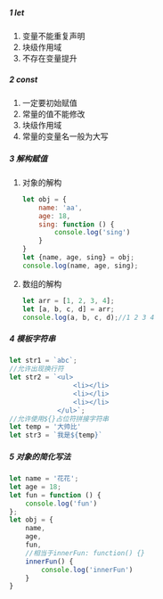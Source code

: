 ##### 1 let

1. 变量不能重复声明
2. 块级作用域
3. 不存在变量提升

##### 2 const

1. 一定要初始赋值
2. 常量的值不能修改
3. 块级作用域
4. 常量的变量名一般为大写

##### 3 解构赋值

1. 对象的解构

    ```js
    let obj = {
        name: 'aa',
        age: 18,
        sing: function () {
            console.log('sing')
        }
    }
    let {name, age, sing} = obj;
    console.log(name, age, sing);
    ```

2. 数组的解构

    ```js
    let arr = [1, 2, 3, 4];
    let [a, b, c, d] = arr;
    console.log(a, b, c, d);//1 2 3 4
    ```

##### 4 模板字符串

```js
let str1 = `abc`;
//允许出现换行符
let str2 = `<ul>
                <li></li>
                <li></li>
                <li></li>
            </ul>`;
//允许使用${}占位符拼接字符串
let temp = '大帅比'
let str3 = `我是${temp}`
```

##### 5 对象的简化写法

```js
let name = '花花';
let age = 18;
let fun = function () {
    console.log('fun')
};
let obj = {
    name,
    age,
    fun,
    //相当于innerFun: function() {}
    innerFun() {
        console.log('innerFun')
    }
}
```